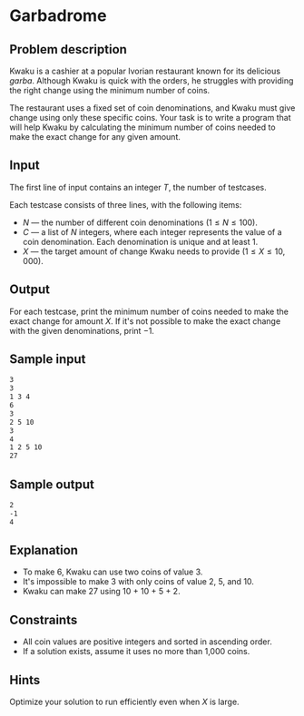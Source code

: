 # Garbadrome

## Problem description

Kwaku is a cashier at a popular Ivorian restaurant known for its delicious
*garba*. Although Kwaku is quick with the orders, he struggles with providing
the right change using the minimum number of coins.

The restaurant uses a fixed set of coin denominations, and Kwaku must give
change using only these specific coins. Your task is to write a program that
will help Kwaku by calculating the minimum number of coins needed to make the
exact change for any given amount.

## Input

The first line of input contains an integer $T$, the number of testcases.

Each testcase consists of three lines, with the following items:

- $N$ — the number of different coin denominations ($1 \le N \le 100$).
- $C$ — a list of $N$ integers, where each integer represents the value of a coin denomination.
  Each denomination is unique and at least $1$.
- $X$ — the target amount of change Kwaku needs to provide ($1 \le X \le 10,000$).

## Output

For each testcase, print the minimum number of coins needed to make the exact
change for amount $X$. If it's not possible to make the exact change with the
given denominations, print $-1$.

## Sample input

```txt
3
3
1 3 4
6
3
2 5 10
3
4
1 2 5 10
27
```

## Sample output

```txt
2
-1
4
```

## Explanation

- To make 6, Kwaku can use two coins of value 3.
- It's impossible to make 3 with only coins of value 2, 5, and 10.
- Kwaku can make 27 using 10 + 10 + 5 + 2.

## Constraints

- All coin values are positive integers and sorted in ascending order.
- If a solution exists, assume it uses no more than 1,000 coins.

## Hints

Optimize your solution to run efficiently even when $X$ is large.
